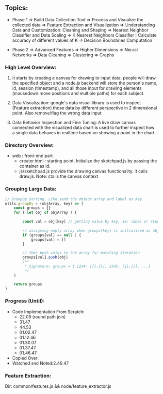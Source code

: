 ## Topics:
* Phase 1
=> Build Data Collection Tool
=> Process and Visualize the collected data
=> Feature Extraction and Visualization
=> Understanding Data and Customization: Cleaning and Shaping
=> Nearest Neighbor Classifier and Data Scaling
=> K Nearest Neighbors Classifier | Calculate accuracy of different values of K
=> Decision Boundaries Computation

* Phase 2
=> Advanced Features
=> Higher Dimensions
=> Neural Networks
=> Data Cleaning
=> Clustering
=> Graphs

### High Level Overview:
1. It starts by creating a canvas for drawing to input data. people will draw the specified object and a node.js backend will store the person's name, id, session (timestamp), and all those input for drawing elements (mousedown move positions and multiple paths) for each subject. 

2. Data Visualization: google's data visual library is used to inspect (Feature extraction) those data by different perspective in 2 dimensional point. Also remove/flag the wrong data input

3. Data Behavior Inspection and Fine Tuning: A live draw canvas connected with the visualized data chart is used to further inspect how a single data behaves in realtime based on showing a point in the chart.

### Directory Overview:
* web : front-end part.
    - creator.html : starting point. Initialize the sketchpad.js by passing the container as id.
    - js/sketchpad.js provide the drawing canvas functionality. It calls draw.js. Note: ctx is the canvas context

### Grouping Large Data:
```js
// GroupBy Sorting. Like send the object array and label as key
utils.groupBy = (objArray, key) => {
    const groups = {}
    for ( let obj of objArray ) {
        
        const val = obj[key] // getting value by key, ie: label or student_id session number
        
        // assigning empty array when groups[key] is initialized as object property
        if (groups[val] == null ) {
            groups[val] = []
        }

        // then push value to the array for matching iteration 
        groups[val].push(obj)
        /**
         * Signature: groups = { 1234: [{},{}], 2345: [{},{}], ...}
         */
    }

    return groups
}
```
### Progress (Until):
* Code Implementation From Scratch:
    - 22.09 (round path join)
    - 31.47
    - 44.53
    - 01.02.47
    - 01.12.46
    - 01.30.07
    - 01.37.47
    - 01.46.47
* Copied Over:
* Watched and Noted:2.49.47

### Feature Extraction:
Dir: common/features.js && node/feature_extractor.js